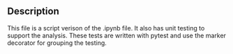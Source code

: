 <h2> Description </h2>
This file is a script verison of the .ipynb file. It also has unit testing to support the analysis. 
These tests are written with pytest and use the marker decorator for grouping the testing. 
